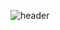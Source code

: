 ![header](https://capsule-render.vercel.app/api?type=cylinder&color=0:09203f,100:537895&height=230&section=header&text=WellnessMate&fontColor=ffffff&fontSize=70&animation=fadeIn&fontAlignY=50&desc=Best%20Fitness%20Assistance%20Application&descAlignY=65)
